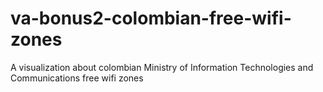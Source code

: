 # va-bonus2-colombian-free-wifi-zones
A visualization about colombian Ministry of Information Technologies and Communications free wifi zones
